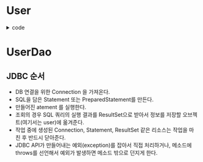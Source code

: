 # User
<details>
<summary> code </summary>

```java
public class User {
    private String id;
    private String name;
    private String password;

    public User(String id, String name, String password) {
        this.id = id;
        this.name = name;
        this.password = password;
    }

    public String getId() {
        return id;
    }

    public void setId(String id) {
        this.id = id;
    }

    public String getName() {
        return name;
    }

    public void setName(String name) {
        this.name = name;
    }

    public String getPassword() {
        return password;
    }

    public void setPassword(String password) {
        this.password = password;
    }
```

</details>

# UserDao

## JDBC 순서
- DB 연결을 위한 Connection 을 가져온다.
- SQL을 담은 Statement 또는 PreparedStatement를 만든다.
- 만들어진 atement 를 실행한다.
- 조회의 경우 SQL 쿼리의 실행 결과를 ResultSet으로 받아서 
정보를 저장할 오브젝트(여기서는 user)에 옮겨준다.
- 작업 중에 생성된 Connection, Statement, ResultSet 같은 리소스는 
작업을 마친 후 반드시 닫아준다.
- JDBC API가 만들어내는 예외(exception)를 잡아서 직접 처리하거나, 
메소드에 throws를 선언해서 예외가 발생하면 메소드 밖으로 던지게 한다.
